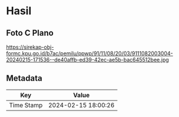# Hasil

## Foto C Plano

https://sirekap-obj-formc.kpu.go.id/b7ac/pemilu/ppwp/91/11/08/20/03/9111082003004-20240215-171536--de40affb-ed39-42ec-ae5b-bac645512bee.jpg


## Metadata

| Key        | Value               |
| ---------- | ------------------- |
| Time Stamp | 2024-02-15 18:00:26 |



